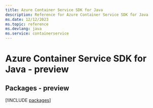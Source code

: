 ```yaml
---
title: Azure Container Service SDK for Java
description: Reference for Azure Container Service SDK for Java
ms.date: 12/12/2023
ms.topic: reference
ms.devlang: java
ms.service: containerservice
---
```

# Azure Container Service SDK for Java - preview
## Packages - preview
[!INCLUDE [packages](container-service-index.md)]